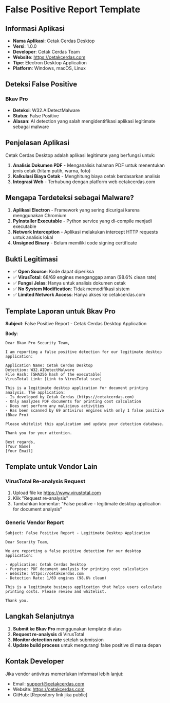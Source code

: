 # False Positive Report Template

## Informasi Aplikasi

- **Nama Aplikasi**: Cetak Cerdas Desktop
- **Versi**: 1.0.0
- **Developer**: Cetak Cerdas Team
- **Website**: https://cetakcerdas.com
- **Tipe**: Electron Desktop Application
- **Platform**: Windows, macOS, Linux

## Deteksi False Positive

### Bkav Pro
- **Deteksi**: W32.AIDetectMalware
- **Status**: False Positive
- **Alasan**: AI detection yang salah mengidentifikasi aplikasi legitimate sebagai malware

## Penjelasan Aplikasi

Cetak Cerdas Desktop adalah aplikasi legitimate yang berfungsi untuk:

1. **Analisis Dokumen PDF** - Menganalisis halaman PDF untuk menentukan jenis cetak (hitam putih, warna, foto)
2. **Kalkulasi Biaya Cetak** - Menghitung biaya cetak berdasarkan analisis
3. **Integrasi Web** - Terhubung dengan platform web cetakcerdas.com

## Mengapa Terdeteksi sebagai Malware?

1. **Aplikasi Electron** - Framework yang sering dicurigai karena menggunakan Chromium
2. **PyInstaller Executable** - Python service yang di-compile menjadi executable
3. **Network Interception** - Aplikasi melakukan intercept HTTP requests untuk analisis lokal
4. **Unsigned Binary** - Belum memiliki code signing certificate

## Bukti Legitimasi

- ✅ **Open Source**: Kode dapat diperiksa
- ✅ **VirusTotal**: 68/69 engines menganggap aman (98.6% clean rate)
- ✅ **Fungsi Jelas**: Hanya untuk analisis dokumen cetak
- ✅ **No System Modification**: Tidak memodifikasi sistem
- ✅ **Limited Network Access**: Hanya akses ke cetakcerdas.com

## Template Laporan untuk Bkav Pro

**Subject**: False Positive Report - Cetak Cerdas Desktop Application

**Body**:
```
Dear Bkav Pro Security Team,

I am reporting a false positive detection for our legitimate desktop application:

Application Name: Cetak Cerdas Desktop
Detection: W32.AIDetectMalware
File Hash: [SHA256 hash of the executable]
VirusTotal Link: [Link to VirusTotal scan]

This is a legitimate desktop application for document printing analysis. The application:
- Is developed by Cetak Cerdas (https://cetakcerdas.com)
- Only analyzes PDF documents for printing cost calculation
- Does not perform any malicious activities
- Has been scanned by 69 antivirus engines with only 1 false positive (Bkav Pro)

Please whitelist this application and update your detection database.

Thank you for your attention.

Best regards,
[Your Name]
[Your Email]
```

## Template untuk Vendor Lain

### VirusTotal Re-analysis Request
1. Upload file ke https://www.virustotal.com
2. Klik "Request re-analysis" 
3. Tambahkan komentar: "False positive - legitimate desktop application for document analysis"

### Generic Vendor Report
```
Subject: False Positive Report - Legitimate Desktop Application

Dear Security Team,

We are reporting a false positive detection for our desktop application:

- Application: Cetak Cerdas Desktop
- Purpose: PDF document analysis for printing cost calculation
- Website: https://cetakcerdas.com
- Detection Rate: 1/69 engines (98.6% clean)

This is a legitimate business application that helps users calculate printing costs. Please review and whitelist.

Thank you.
```

## Langkah Selanjutnya

1. **Submit ke Bkav Pro** menggunakan template di atas
2. **Request re-analysis** di VirusTotal
3. **Monitor detection rate** setelah submission
4. **Update build process** untuk mengurangi false positive di masa depan

## Kontak Developer

Jika vendor antivirus memerlukan informasi lebih lanjut:
- Email: support@cetakcerdas.com
- Website: https://cetakcerdas.com
- GitHub: [Repository link jika public]